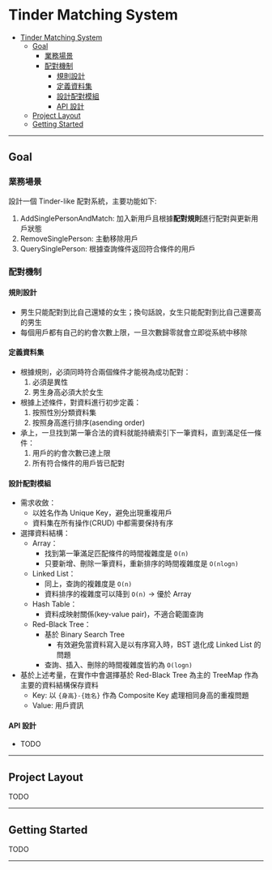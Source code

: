 # Tinder Matching System

- [Tinder Matching System](#tinder-matching-system)
  - [Goal](#goal)
    - [業務場景](#業務場景)
    - [配對機制](#配對機制)
      - [規則設計](#規則設計)
      - [定義資料集](#定義資料集)
      - [設計配對模組](#設計配對模組)
      - [API 設計](#api-設計)
  - [Project Layout](#project-layout)
  - [Getting Started](#getting-started)

---

## Goal

### 業務場景

設計一個 Tinder-like 配對系統，主要功能如下:

1. AddSinglePersonAndMatch: 加入新用戶且根據**配對規則**進行配對與更新用戶狀態
2. RemoveSinglePerson: 主動移除用戶
3. QuerySinglePerson: 根據查詢條件返回符合條件的用戶

### 配對機制

#### 規則設計

- 男生只能配對到比自己還矮的女生；換句話說，女生只能配對到比自己還要高的男生
- 每個用戶都有自己的約會次數上限，一旦次數歸零就會立即從系統中移除

#### 定義資料集

- 根據規則，必須同時符合兩個條件才能視為成功配對：
  1. 必須是異性
  2. 男生身高必須大於女生
- 根據上述條件，對資料進行初步定義：
  1. 按照性別分類資料集
  2. 按照身高進行排序(asending order)
- 承上，一旦找到第一筆合法的資料就能持續索引下一筆資料，直到滿足任一條件：
  1. 用戶的約會次數已達上限
  2. 所有符合條件的用戶皆已配對

#### 設計配對模組

- 需求收斂：
  - 以姓名作為 Unique Key，避免出現重複用戶
  - 資料集在所有操作(CRUD) 中都需要保持有序
- 選擇資料結構：
  - Array：
    - 找到第一筆滿足匹配條件的時間複雜度是 `O(n)`
    - 只要新增、刪除一筆資料，重新排序的時間複雜度是 `O(nlogn)`
  - Linked List：
    - 同上，查詢的複雜度是 `O(n)`
    - 資料排序的複雜度可以降到 `O(n)` → 優於 Array
  - Hash Table：
    - 資料成映射關係(key-value pair)，不適合範圍查詢
  - Red-Black Tree：
    - 基於 Binary Search Tree
      - 有效避免當資料寫入是以有序寫入時，BST 退化成 Linked List 的問題
    - 查詢、插入、刪除的時間複雜度皆約為 `O(logn)`
- 基於上述考量，在實作中會選擇基於 Red-Black Tree 為主的 TreeMap 作為主要的資料結構保存資料
  - Key: 以 `{身高}-{姓名}` 作為 Composite Key 處理相同身高的重複問題
  - Value: 用戶資訊

#### API 設計

- TODO

---

## Project Layout

TODO

---

## Getting Started

TODO

---